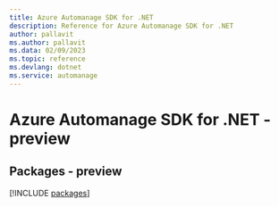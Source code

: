 ```yaml
---
title: Azure Automanage SDK for .NET
description: Reference for Azure Automanage SDK for .NET
author: pallavit
ms.author: pallavit
ms.data: 02/09/2023
ms.topic: reference
ms.devlang: dotnet
ms.service: automanage
---
```

# Azure Automanage SDK for .NET - preview
## Packages - preview
[!INCLUDE [packages](automanage-index.md)]